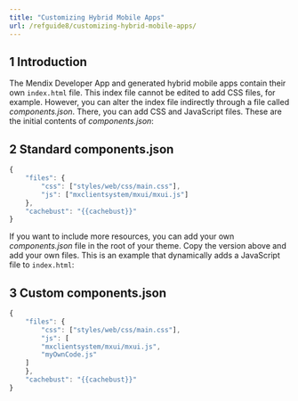 ```yaml
---
title: "Customizing Hybrid Mobile Apps"
url: /refguide8/customizing-hybrid-mobile-apps/
---
```


## 1 Introduction

The Mendix Developer App and generated hybrid mobile apps contain their own `index.html` file. This index file cannot be edited to add CSS files, for example. However, you can alter the index file indirectly through a file called *components.json*. There, you can add CSS and JavaScript files. These are the initial contents of *components.json*:

## 2 Standard components.json

```js
{
    "files": {
        "css": ["styles/web/css/main.css"],
        "js": ["mxclientsystem/mxui/mxui.js"]
    },
    "cachebust": "{{cachebust}}"
}

```

If you want to include more resources, you can add your own *components.json* file in the root of your theme. Copy the version above and add your own files. This is an example that dynamically adds a JavaScript file to `index.html`:

## 3 Custom components.json

```js
{
    "files": {
        "css": ["styles/web/css/main.css"],
        "js": [
		"mxclientsystem/mxui/mxui.js",
		"myOwnCode.js"
	]
    },
    "cachebust": "{{cachebust}}"
}
```
